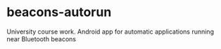 # beacons-autorun
University course work. Android app for automatic applications running near Bluetooth beacons

